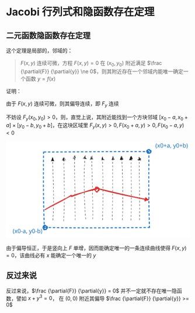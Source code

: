 # Jacobi 行列式和隐函数存在定理

## 二元函数隐函数存在定理

这个定理是局部的，邻域的：

> $F(x, y)$ 连续可微，方程 $F(x, y)=0$ 在 $(x_0, y_0)$ 附近满足 $\frac {\partial{F}} {\partial{y}} \ne 0$，则其附近存在一个邻域内能唯一确定一个函数 $y=f(x)$

证明：

由于 $F(x, y)$ 连续可微，则其偏导连续，即 $F_y$ 连续

不妨设 $F_y(x_0, y_0) > 0$，则，直觉上说，其附近能找到一个方块邻域 $[x_0 - a, x_0 + a] \times [y_0 - b, y_0 +b]$，在这块区域里 $F_y(x, y) > 0, F(x_0+a, y) >0, F(x_0 - a, y) < 0$

![](../img/implicit_function_theorem.svg)


由于偏导恒正，于是竖向上 $F$ 单增，因而能确定唯一的一条连续曲线使得 $F(x, y) = 0$，该曲线必有 $x$ 能确定一个唯一的 $y$

## 反过来说

反过来说，$\frac {\partial{F}} {\partial{y}} = 0$ 并不一定就不存在唯一隐函数，譬如 $x+y^3=0$， 在 $(0, 0)$ 附近其偏导  $\frac {\partial{F}} {\partial{y}} >= 0$